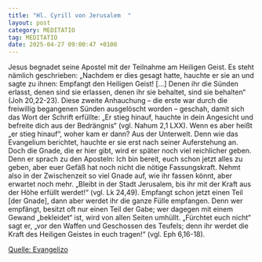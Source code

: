 ```yaml
---
title: "Hl. Cyrill von Jerusalem  "
layout: post
category: MEDITATIO
tag: MEDITATIO
date: 2025-04-27 09:00:47 +0100
---
```

Jesus begnadet seine Apostel mit der Teilnahme am Heiligen Geist. Es steht nämlich geschrieben: „Nachdem er dies gesagt hatte, hauchte er sie an und sagte zu ihnen: Empfangt den Heiligen Geist! […] Denen ihr die Sünden erlasst, denen sind sie erlassen, denen ihr sie behaltet, sind sie behalten“ (Joh 20,22-23).<!--more--> Diese zweite Anhauchung – die erste war durch die freiwillig begangenen Sünden ausgelöscht worden – geschah, damit sich das Wort der Schrift erfüllte: „Er stieg hinauf, hauchte in dein Angesicht und befreite dich aus der Bedrängnis“ (vgl. Nahum 2,1 LXX). Wenn es aber heißt „er stieg hinauf“, woher kam er dann? Aus der Unterwelt. Denn wie das Evangelium berichtet, hauchte er sie erst nach seiner Auferstehung an.
Doch die Gnade, die er hier gibt, wird er später noch viel reichlicher geben. Denn er sprach zu den Aposteln: Ich bin bereit, euch schon jetzt alles zu geben, aber euer Gefäß hat noch nicht die nötige Fassungskraft. Nehmt also in der Zwischenzeit so viel Gnade auf, wie ihr fassen könnt, aber erwartet noch mehr. „Bleibt in der Stadt Jerusalem, bis ihr mit der Kraft aus der Höhe erfüllt werdet!“ (vgl. Lk 24,49). Empfangt schon jetzt einen Teil [der Gnade], dann aber werdet ihr die ganze Fülle empfangen. Denn wer empfängt, besitzt oft nur einen Teil der Gabe; wer dagegen mit einem Gewand „bekleidet“ ist, wird von allen Seiten umhüllt. „Fürchtet euch nicht“ sagt er, „vor den Waffen und Geschossen des Teufels; denn ihr werdet die Kraft des Heiligen Geistes in euch tragen!“ (vgl. Eph 6,16-18).

[Quelle: Evangelizo](https://evangeliumtagfuertag.org/DE/gospel)